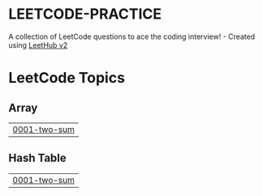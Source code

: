# LEETCODE-PRACTICE
A collection of LeetCode questions to ace the coding interview! - Created using [LeetHub v2](https://github.com/arunbhardwaj/LeetHub-2.0)

<!---LeetCode Topics Start-->
# LeetCode Topics
## Array
|  |
| ------- |
| [0001-two-sum](https://github.com/Sangaami/LEETCODE-PRACTICE/tree/master/0001-two-sum) |
## Hash Table
|  |
| ------- |
| [0001-two-sum](https://github.com/Sangaami/LEETCODE-PRACTICE/tree/master/0001-two-sum) |
<!---LeetCode Topics End-->